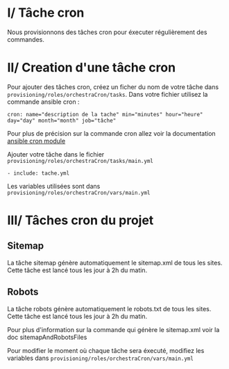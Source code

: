 # I/ Tâche cron

 Nous provisionnons des tâches cron pour éxecuter régulièrement des commandes.

# II/ Creation d'une tâche cron

 Pour ajouter des tâches cron, créez un ficher du nom de votre tâche dans `provisioning/roles/orchestraCron/tasks`.
 Dans votre fichier utilisez la commande ansible cron :
 
    cron: name="description de la tache" min="minutes" hour="heure" day="day" month="month" job="tâche"

 Pour plus de précision sur la commande cron allez voir la documentation [ansible cron module](http://docs.ansible.com/cron_module.html)

 Ajouter votre tâche dans le fichier `provisioning/roles/orchestraCron/tasks/main.yml`

    - include: tache.yml

 Les variables utilisées sont dans `provisioning/roles/orchestraCron/vars/main.yml`

# III/ Tâches cron du projet

## Sitemap
 La tâche sitemap génère automatiquement le sitemap.xml de tous les sites. Cette tâche est lancé tous les jour à 2h du matin.

## Robots
 La tâche robots génère automatiquement le robots.txt de tous les sites. Cette tâche est lancé tous les jour à 2h du matin.

 Pour plus d'information sur la commande qui génère le sitemap.xml voir la doc sitemapAndRobotsFiles

 Pour modifier le moment où chaque tâche sera éxecuté, modifiez les variables dans `provisioning/roles/orchestraCron/vars/main.yml`
